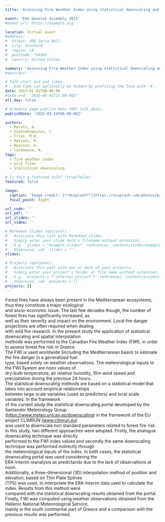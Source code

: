 ```yaml
---
title: 'Assessing Fire Weather Index using statistical downscaling and spatial interpolation techniques in Greece'

event: 'EGU General Assembly 2013'
#event_url: https://example.org

location: Virtual event
#address:
#  street: 450 Serra Mall
#  city: Stanford
#  region: CA
#  postcode: '94305'
#  country: United States

summary: 'Assessing Fire Weather Index using statistical downscaling and spatial interpolation techniques in Greece'
#abstract: ''

# Talk start and end times.
#   End time can optionally be hidden by prefixing the line with `#`.
date: 2013-01-01T00:00:00
#date_end: '2030-06-01T15:00:00Z'
all_day: false

# Schedule page publish date (NOT talk date).
publishDate: '2022-03-24T00:00:00Z'

authors: 
  - Karali, A.
  - Giannakopoulos, C.
  - Frías, M.D.
  - Hatzaki, M.
  - Roussos, A.
  - Casanueva, A.
tags: 
  - fire weather index
  - wild fires
  - Statistical downscaling

# Is this a featured talk? (true/false)
featured: false

image:
  caption: 'Image credit: [**Unsplash**](https://unsplash.com/photos/bzdhc5b3Bxs)'
  focal_point: Right

url_code: ''
url_pdf: ''
url_slides: ''
url_video: ''

# Markdown Slides (optional).
#   Associate this talk with Markdown slides.
#   Simply enter your slide deck's filename without extension.
#   E.g. `slides = "example-slides"` references `content/slides/example-slides.md`.
#   Otherwise, set `slides = ""`.
slides:

# Projects (optional).
#   Associate this post with one or more of your projects.
#   Simply enter your project's folder or file name without extension.
#   E.g. `projects = ["internal-project"]` references `content/project/deep-learning/index.md`.
#   Otherwise, set `projects = []`.
projects: []
---
```


<p>Forest fires have always been present in the Mediterranean ecosystems, thus they constitute a major ecological<br />
and socio-economic issue. The last few decades though, the number of forest fires has significantly increased, as<br />
well as their severity and impact on the environment. Local fire danger projections are often required when dealing<br />
with wild fire research. In the present study the application of statistical downscaling and spatial interpolation<br />
methods was performed to the Canadian Fire Weather Index (FWI), in order to assess forest fire risk in Greece.<br />
The FWI is used worldwide (including the Mediterranean basin) to estimate the fire danger in a generalized fuel<br />
type, based solely on weather observations. The meteorological inputs to the FWI System are noon values of<br />
dry-bulb temperature, air relative humidity, 10m wind speed and precipitation during the previous 24 hours.<br />
The statistical downscaling methods are based on a statistical model that takes into account empirical relationships<br />
between large scale variables (used as predictors) and local scale variables. In the framework<br />
of the current study the statistical downscaling portal developed by the Santander Meteorology Group<br />
(<a href="https://www.meteo.unican.es/downscaling" title="https://www.meteo.unican.es/downscaling">https://www.meteo.unican.es/downscaling</a>) in the framework of the EU project CLIMRUN (<a href="http://www.climrun.eu" title="www.climrun.eu">www.climrun.eu</a>)<br />
was used to downscale non standard parameters related to forest fire risk.<br />
In this study, two different approaches were adopted. Firstly, the analogue downscaling technique was directly<br />
performed to the FWI index values and secondly the same downscaling technique was performed indirectly through<br />
the meteorological inputs of the index. In both cases, the statistical downscaling portal was used considering the<br />
ERA-Interim reanalysis as predictands due to the lack of observations at noon.<br />
Additionally, a three-dimensional (3D) interpolation method of position and elevation, based on Thin Plate Splines<br />
(TPS) was used, to interpolate the ERA-Interim data used to calculate the index. Results from this method were<br />
compared with the statistical downscaling results obtained from the portal.<br />
Finally, FWI was computed using weather observations obtained from the Hellenic National Meteorological Service,<br />
mainly in the south continental part of Greece and a comparison with the previous results was performed.</p>
